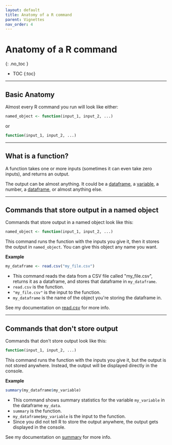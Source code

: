 ```yaml
---
layout: default
title: Anatomy of a R command
parent: Vignettes
nav_order: 4
---
```


# Anatomy of a R command
{: .no_toc }

- TOC
{:toc}

---

## Basic Anatomy

Almost every R command you run will look like either:

```r
named_object <- function(input_1, input_2, ...)
```

or

```r
function(input_1, input_2, ...)
```

---

## What is a function?

A function takes one or more inputs (sometimes it can even take zero inputs), and returns an output.

The output can be almost anything. It could be a [dataframe](/docs/glossary/dataframe), a [variable](/docs/glossary/variable), a number, a [dataframe](/docs/glossary/regression), or almost anything else.


---

## Commands that store output in a named object

Commands that store output in a named object look like this:

```r
named_object <- function(input_1, input_2, ...)
```

This command runs the function with the inputs you give it, then it stores the output in `named_object`. You can give this object any name you want.

**Example**

```r
my_dataframe <- read.csv("my_file.csv")
```

- This command reads the data from a CSV file called "my_file.csv", returns it as a dataframe, and stores that dataframe in `my_dataframe`. 
- `read.csv` is the function.
- `"my_file.csv"` is the input to the function.
- `my_dataframe` is the name of the object you're storing the dataframe in.

See my documentation on [read.csv](/docs/functions/read-csv/) for more info.


---

## Commands that don't store output

Commands that don't store output look like this:

```r
function(input_1, input_2, ...)
```

This command runs the function with the inputs you give it, but the output is not stored anywhere. Instead, the output will be displayed directly in the console.

**Example**

```r
summary(my_dataframe$my_variable)
```

- This command shows summary statistics for the variable `my_variable` in the dataframe `my_data`.
- `summary` is the function.
- `my_dataframe$my_variable` is the input to the function.
- Since you did not tell R to store the output anywhere, the output gets displayed in the console.

See my documentation on [summary](/docs/functions/summary) for more info.


